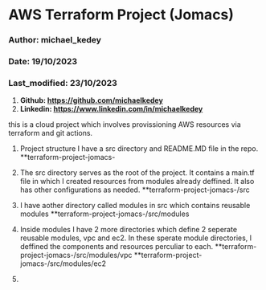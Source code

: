 # AWS Terraform Project (Jomacs)
### Author: michael_kedey
### Date: 19/10/2023
### Last_modified: 23/10/2023
1. **Github: https://github.com/michaelkedey**
2. **Linkedin: https://www.linkedin.com/in/michaelkedey**


this is a cloud project which involves provissioning AWS resources via terraform and git actions.

1. Project structure
I have a src directory and README.MD file in the repo.
**terraform-project-jomacs-

2. The src directory serves as the root of the project. It contains a main.tf file in which I created resources from modules already deffined. It also has other configurations as needed.
**terraform-project-jomacs-/src

3. I have aother directory called modules in src which contains reusable modules 
**terraform-project-jomacs-/src/modules

4. Inside modules I have 2 more directories which define 2 seperate reusable modules, vpc and ec2. In these sperate module directories, I deffined the components and resources perculiar to each.
**terraform-project-jomacs-/src/modules/vpc
**terraform-project-jomacs-/src/modules/ec2

5. 







